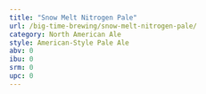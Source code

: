 ```yaml
---
title: "Snow Melt Nitrogen Pale"
url: /big-time-brewing/snow-melt-nitrogen-pale/
category: North American Ale
style: American-Style Pale Ale
abv: 0
ibu: 0
srm: 0
upc: 0
---
```


